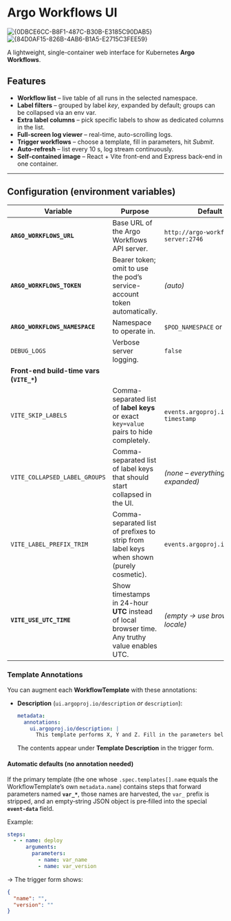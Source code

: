 # Argo Workflows UI

![{0DBCE6CC-B8F1-487C-B30B-E3185C90DAB5}](https://github.com/user-attachments/assets/59f169c0-d842-425c-9dbe-d03eeb9762f5)
![{84D0AF15-826B-4AB6-B1A5-E2715C3FEE59}](https://github.com/user-attachments/assets/e3bc264e-c289-4e69-9f64-594408cea84f)

A lightweight, single-container web interface for Kubernetes **Argo Workflows**.

## Features
- **Workflow list** – live table of all runs in the selected namespace.  
- **Label filters** – grouped by label *key*, expanded by default; groups can be collapsed via an env var.  
- **Extra label columns** – pick specific labels to show as dedicated columns in the list.  
- **Full-screen log viewer** – real-time, auto-scrolling logs.  
- **Trigger workflows** – choose a template, fill in parameters, hit *Submit*.  
- **Auto-refresh** – list every 10 s, log stream continuously.  
- **Self-contained image** – React + Vite front-end and Express back-end in one container.

---

## Configuration (environment variables)

| Variable                      | Purpose                                                  | Default                                               |
|-------------------------------|----------------------------------------------------------|-------------------------------------------------------|
| **`ARGO_WORKFLOWS_URL`**      | Base URL of the Argo Workflows API server.               | `http://argo-workflows-server:2746`                   |
| **`ARGO_WORKFLOWS_TOKEN`**    | Bearer token; omit to use the pod’s service-account token automatically. | *(auto)* |
| **`ARGO_WORKFLOWS_NAMESPACE`**| Namespace to operate in.                                 | `$POD_NAMESPACE` or `default`                         |
| `DEBUG_LOGS`                  | Verbose server logging.                                  | `false`                                               |
| **Front-end build-time vars (`VITE_*`)** |                                                  |                                                       |
| `VITE_SKIP_LABELS`            | Comma-separated list of **label keys** or exact `key=value` pairs to hide completely. | `events.argoproj.io/action-timestamp` |
| `VITE_COLLAPSED_LABEL_GROUPS` | Comma-separated list of label keys that should start collapsed in the UI. | *(none – everything expanded)* |
| `VITE_LABEL_PREFIX_TRIM`      | Comma-separated list of prefixes to strip from label keys when shown (purely cosmetic). | `events.argoproj.io/` |
| **`VITE_USE_UTC_TIME`**       | Show timestamps in 24-hour **UTC** instead of local browser time. Any truthy value enables UTC. | *(empty → use browser locale)* |


### Template Annotations

You can augment each **WorkflowTemplate** with these annotations:

- **Description** (`ui.argoproj.io/description` *or* `description`):

    ```yaml
    metadata:
      annotations:
        ui.argoproj.io/description: |
          This template performs X, Y and Z. Fill in the parameters below to customise.
    ```

    The contents appear under **Template Description** in the trigger form.

#### Automatic defaults (no annotation needed)

If the primary template (the one whose `.spec.templates[].name` equals the WorkflowTemplate’s own `metadata.name`) contains steps that forward parameters named **`var_*`**, those names are harvested, the `var_` prefix is stripped, and an empty‑string JSON object is pre‑filled into the special **`event-data`** field.  

Example:

```yaml
steps:
  - - name: deploy
      arguments:
        parameters:
          - name: var_name
          - name: var_version
```

→ The trigger form shows:

```json
{
  "name": "",
  "version": ""
}
```


